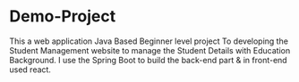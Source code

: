 # Demo-Project
This a web application Java Based Beginner level project To developing the Student Management website to manage the Student Details with Education Background. I use the Spring Boot to build the back-end part & in front-end used react.
